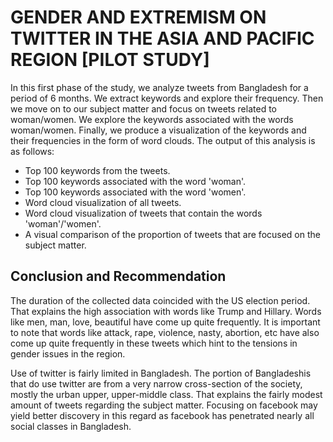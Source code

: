 # GENDER AND EXTREMISM ON TWITTER IN THE ASIA AND PACIFIC REGION [PILOT STUDY]



In this first phase of the study, we analyze tweets from Bangladesh for a period of 6 months. We extract keywords and explore their frequency. Then we move on to our subject matter and focus on tweets related to woman/women. We explore the keywords associated with the words woman/women. Finally, we produce a visualization of the keywords and their frequencies in the form of word clouds. The output of this analysis is as follows:

  - Top 100 keywords from the tweets.
  - Top 100 keywords associated with the word 'woman'.
  - Top 100 keywords associated with the word 'women'.
  - Word cloud visualization of all tweets.
  - Word cloud visualization of tweets that contain the words 'woman'/'women'.
  - A visual comparison of the proportion of tweets that are focused on the subject matter.


## Conclusion and Recommendation

  The duration of the collected data coincided with the US election period. That explains the high association with words like Trump and Hillary. Words like men, man, love, beautiful have come up quite frequently. It is important to note that words like attack, rape, violence, nasty, abortion, etc have also come up quite frequently in these tweets which hint to the tensions in gender issues in the region.

  Use of twitter is fairly limited in Bangladesh. The portion of Bangladeshis that do use twitter are from a very narrow cross-section of the society, mostly the urban upper, upper-middle class. That explains the fairly modest amount of tweets regarding the subject matter. Focusing on facebook may yield better discovery in this regard as facebook has penetrated nearly all social classes in Bangladesh.
